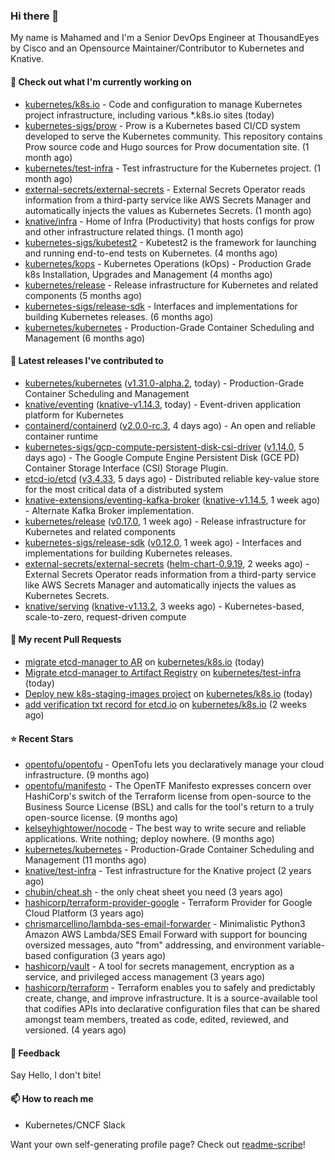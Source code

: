 ### Hi there 👋

My name is Mahamed and I'm a Senior DevOps Engineer at ThousandEyes by Cisco and an Opensource Maintainer/Contributor to Kubernetes and Knative.

#### 👷 Check out what I'm currently working on

- [kubernetes/k8s.io](https://github.com/kubernetes/k8s.io) - Code and configuration to manage Kubernetes project infrastructure, including various *.k8s.io sites (today)
- [kubernetes-sigs/prow](https://github.com/kubernetes-sigs/prow) - Prow is a Kubernetes based CI/CD system developed to serve the Kubernetes community. This repository contains Prow source code and Hugo sources for Prow documentation site.  (1 month ago)
- [kubernetes/test-infra](https://github.com/kubernetes/test-infra) - Test infrastructure for the Kubernetes project. (1 month ago)
- [external-secrets/external-secrets](https://github.com/external-secrets/external-secrets) - External Secrets Operator reads information from a third-party service like AWS Secrets Manager and automatically injects the values as Kubernetes Secrets. (1 month ago)
- [knative/infra](https://github.com/knative/infra) - Home of Infra (Productivity) that hosts configs for prow and other infrastructure related things. (1 month ago)
- [kubernetes-sigs/kubetest2](https://github.com/kubernetes-sigs/kubetest2) - Kubetest2 is the framework for launching and running end-to-end tests on Kubernetes. (4 months ago)
- [kubernetes/kops](https://github.com/kubernetes/kops) - Kubernetes Operations (kOps) - Production Grade k8s Installation, Upgrades and Management (4 months ago)
- [kubernetes/release](https://github.com/kubernetes/release) - Release infrastructure for Kubernetes and related components (5 months ago)
- [kubernetes-sigs/release-sdk](https://github.com/kubernetes-sigs/release-sdk) - Interfaces and implementations for building Kubernetes releases. (6 months ago)
- [kubernetes/kubernetes](https://github.com/kubernetes/kubernetes) - Production-Grade Container Scheduling and Management (6 months ago)

#### 🔭 Latest releases I've contributed to

- [kubernetes/kubernetes](https://github.com/kubernetes/kubernetes) ([v1.31.0-alpha.2](https://github.com/kubernetes/kubernetes/releases/tag/v1.31.0-alpha.2), today) - Production-Grade Container Scheduling and Management
- [knative/eventing](https://github.com/knative/eventing) ([knative-v1.14.3](https://github.com/knative/eventing/releases/tag/knative-v1.14.3), today) - Event-driven application platform for Kubernetes
- [containerd/containerd](https://github.com/containerd/containerd) ([v2.0.0-rc.3](https://github.com/containerd/containerd/releases/tag/v2.0.0-rc.3), 4 days ago) - An open and reliable container runtime
- [kubernetes-sigs/gcp-compute-persistent-disk-csi-driver](https://github.com/kubernetes-sigs/gcp-compute-persistent-disk-csi-driver) ([v1.14.0](https://github.com/kubernetes-sigs/gcp-compute-persistent-disk-csi-driver/releases/tag/v1.14.0), 5 days ago) - The Google Compute Engine Persistent Disk (GCE PD) Container Storage Interface (CSI) Storage Plugin.
- [etcd-io/etcd](https://github.com/etcd-io/etcd) ([v3.4.33](https://github.com/etcd-io/etcd/releases/tag/v3.4.33), 5 days ago) - Distributed reliable key-value store for the most critical data of a distributed system
- [knative-extensions/eventing-kafka-broker](https://github.com/knative-extensions/eventing-kafka-broker) ([knative-v1.14.5](https://github.com/knative-extensions/eventing-kafka-broker/releases/tag/knative-v1.14.5), 1 week ago) - Alternate Kafka Broker implementation.
- [kubernetes/release](https://github.com/kubernetes/release) ([v0.17.0](https://github.com/kubernetes/release/releases/tag/v0.17.0), 1 week ago) - Release infrastructure for Kubernetes and related components
- [kubernetes-sigs/release-sdk](https://github.com/kubernetes-sigs/release-sdk) ([v0.12.0](https://github.com/kubernetes-sigs/release-sdk/releases/tag/v0.12.0), 1 week ago) - Interfaces and implementations for building Kubernetes releases.
- [external-secrets/external-secrets](https://github.com/external-secrets/external-secrets) ([helm-chart-0.9.19](https://github.com/external-secrets/external-secrets/releases/tag/helm-chart-0.9.19), 2 weeks ago) - External Secrets Operator reads information from a third-party service like AWS Secrets Manager and automatically injects the values as Kubernetes Secrets.
- [knative/serving](https://github.com/knative/serving) ([knative-v1.13.2](https://github.com/knative/serving/releases/tag/knative-v1.13.2), 3 weeks ago) - Kubernetes-based, scale-to-zero, request-driven compute

#### 🔨 My recent Pull Requests

- [migrate etcd-manager to AR](https://github.com/kubernetes/k8s.io/pull/6906) on [kubernetes/k8s.io](https://github.com/kubernetes/k8s.io) (today)
- [Migrate etcd-manager to Artifact Registry](https://github.com/kubernetes/test-infra/pull/32784) on [kubernetes/test-infra](https://github.com/kubernetes/test-infra) (today)
- [Deploy new k8s-staging-images project](https://github.com/kubernetes/k8s.io/pull/6905) on [kubernetes/k8s.io](https://github.com/kubernetes/k8s.io) (today)
- [add verification txt record for etcd.io](https://github.com/kubernetes/k8s.io/pull/6864) on [kubernetes/k8s.io](https://github.com/kubernetes/k8s.io) (2 weeks ago)

#### ⭐ Recent Stars

- [opentofu/opentofu](https://github.com/opentofu/opentofu) - OpenTofu lets you declaratively manage your cloud infrastructure. (9 months ago)
- [opentofu/manifesto](https://github.com/opentofu/manifesto) - The OpenTF Manifesto expresses concern over HashiCorp&#39;s switch of the Terraform license from open-source to the Business Source License (BSL) and calls for the tool&#39;s return to a truly open-source license. (9 months ago)
- [kelseyhightower/nocode](https://github.com/kelseyhightower/nocode) - The best way to write secure and reliable applications. Write nothing; deploy nowhere. (9 months ago)
- [kubernetes/kubernetes](https://github.com/kubernetes/kubernetes) - Production-Grade Container Scheduling and Management (11 months ago)
- [knative/test-infra](https://github.com/knative/test-infra) - Test infrastructure for the Knative project (2 years ago)
- [chubin/cheat.sh](https://github.com/chubin/cheat.sh) - the only cheat sheet you need (3 years ago)
- [hashicorp/terraform-provider-google](https://github.com/hashicorp/terraform-provider-google) - Terraform Provider for Google Cloud Platform (3 years ago)
- [chrismarcellino/lambda-ses-email-forwarder](https://github.com/chrismarcellino/lambda-ses-email-forwarder) - Minimalistic Python3 Amazon AWS Lambda/SES Email Forward with support for bouncing oversized messages, auto &#34;from&#34; addressing, and environment variable-based configuration (3 years ago)
- [hashicorp/vault](https://github.com/hashicorp/vault) - A tool for secrets management, encryption as a service, and privileged access management (3 years ago)
- [hashicorp/terraform](https://github.com/hashicorp/terraform) - Terraform enables you to safely and predictably create, change, and improve infrastructure. It is a source-available tool that codifies APIs into declarative configuration files that can be shared amongst team members, treated as code, edited, reviewed, and versioned. (4 years ago)

#### 💬 Feedback

Say Hello, I don't bite!

#### 📫 How to reach me

- Kubernetes/CNCF Slack

Want your own self-generating profile page? Check out [readme-scribe](https://github.com/muesli/readme-scribe)!



